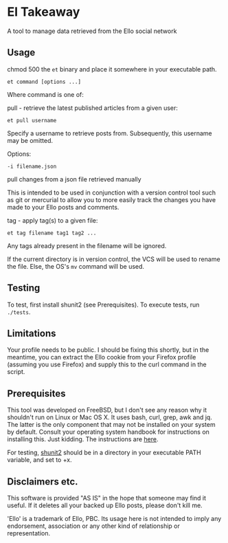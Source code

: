# El Takeaway

A tool to manage data retrieved from the Ello social network

## Usage

chmod 500 the `et` binary and place it somewhere in your executable path.

    et command [options ...]

Where command is one of:

pull - retrieve the latest published articles from a given user:

    et pull username

Specify a username to retrieve posts from.
Subsequently, this username may be omitted.

Options:

    -i filename.json
pull changes from a json file retrieved manually

This is intended to be used in conjunction with a version control tool such as git or mercurial to allow you to more easily track the changes you have made to your Ello posts and comments.

tag - apply tag(s) to a given file:

    et tag filename tag1 tag2 ...

Any tags already present in the filename will be ignored.

If the current directory is in version control, the VCS will be used to rename the file.  Else, the OS's `mv` command will be used.

## Testing

To test, first install shunit2 (see Prerequisites).  To execute tests, run `./tests`.

## Limitations

Your profile needs to be public.  I should be fixing this shortly, but in the meantime, you can extract the Ello cookie from your Firefox profile (assuming you use Firefox) and supply this to the curl command in the script.

## Prerequisites

This tool was developed on FreeBSD, but I don't see any reason why it shouldn't run on Linux or Mac OS X.  It uses bash, curl, grep, awk and jq.  The latter is the only component that may not be installed on your system by default.  Consult your operating system handbook for instructions on installing this.  Just kidding.  The instructions are [here](https://stedolan.github.io/jq/download/).

For testing, [shunit2](http://code.google.com/p/shunit2/) should be in a directory in your executable PATH variable, and set to +x.

## Disclaimers etc.

This software is provided "AS IS" in the hope that someone may find it useful.  If it deletes all your backed up Ello posts, please don't kill me.

'Ello' is a trademark of Ello, PBC.  Its usage here is not intended to imply any endorsement, association or any other kind of relationship or representation.
